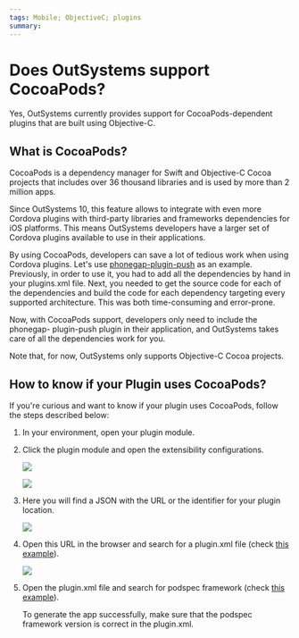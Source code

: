 ```yaml
---
tags: Mobile; ObjectiveC; plugins
summary: 
---
```


# Does OutSystems support CocoaPods?

Yes, OutSystems currently provides support for CocoaPods-dependent plugins that are built using Objective-C.

## What is CocoaPods?

CocoaPods is a dependency manager for Swift and Objective-C Cocoa projects that includes over 36 thousand libraries and is used by more than 2 million apps.

Since OutSystems 10, this feature allows to integrate with even more Cordova plugins with third-party libraries and frameworks dependencies for iOS platforms. This means OutSystems developers have a larger set of Cordova plugins available to use in their applications.

By using CocoaPods, developers can save a lot of tedious work when using Cordova plugins. Let's use [phonegap-plugin-push](https://github.com/phonegap/phonegap-plugin-push "https://github.com/phonegap/phonegap-plugin-push") as an example. Previously, in order to use it, you had to add all the dependencies by hand in your plugins.xml file. Next, you needed to get the source code for each of the dependencies and build the code for each dependency targeting every supported architecture. This was both time-consuming and error-prone.

Now, with CocoaPods support, developers only need to include the phonegap- plugin-push plugin in their application, and OutSystems takes care of all the dependencies work for you.

Note that, for now, OutSystems only supports Objective-C Cocoa projects.

## How to know if your Plugin uses CocoaPods?

If you're curious and want to know if your plugin uses CocoaPods, follow the steps described below:

1. In your environment, open your plugin module.

1. Click the plugin module and open the extensibility configurations.

    ![](images/cocoa_1.png)

    ![](images/cocoa_2.png)

1. Here you will find a JSON with the URL or the identifier for your plugin location.

    ![](images/plugin-extensibility-configurations-popup.png)

1. Open this URL in the browser and search for a plugin.xml file (check [this example](https://github.com/phonegap/phonegap-plugin-push/blob/master/plugin.xml "https://github.com/phonegap/phonegap-plugin-push/blob/master/plugin.xml")).

    ![](images/github-plugin-xml-file.png)

1. Open the plugin.xml file and search for podspec framework (check [this example](https://github.com/phonegap/phonegap-plugin-push/blob/v2.0.0/plugin.xml#L87 "https://github.com/phonegap/phonegap-plugin-push/blob/v2.0.0/plugin.xml#L87")).

    <div class="info" markdown="1">
    
    To generate the app successfully, make sure that the podspec framework version is correct in the plugin.xml.
    
    </div>
